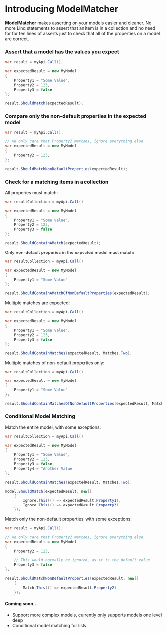 # Introducing ModelMatcher

**ModelMatcher** makes asserting on your models easier and cleaner. No more Linq statements to assert that an item is in a collection and no need for for ten lines of asserts just to check that all of the properties on a model are correct.

### Assert that a model has the values you expect

```csharp
var result = myApi.Call();

var expectedResult = new MyModel
{
    Property1 = "Some Value",
    Property2 = 123,
    Property3 = false
};

result.ShouldMatch(expectedResult);
```

### Compare only the non-default properties in the expected model

```csharp
var result = myApi.Call();

// We only care that Property2 matches, ignore everything else
var expectedResult = new MyModel
{
    Property2 = 123,
};

result.ShouldMatchNonDefaultProperties(expectedResult);
```

### Check for a matching items in a collection

All properies must match:

```csharp
var resultCollection = myApi.Call();

var expectedResult = new MyModel
{
    Property1 = "Some Value",
    Property2 = 123,
    Property3 = false
};

result.ShouldContainAMatch(expectedResult);
```

Only non-default properies in the expected model must match:

```csharp
var resultCollection = myApi.Call();

var expectedResult = new MyModel
{
    Property1 = "Some Value"
};

result.ShouldContainAMatchOfNonDefaultProperties(expectedResult);
```

Multiple matches are expected:

```csharp
var resultCollection = myApi.Call();

var expectedResult = new MyModel
{
    Property1 = "Some Value",
    Property2 = 123,
    Property3 = false
};

result.ShouldContainMatches(expectedResult, Matches.Two);
```

Multiple matches of non-default properties only:

```csharp
var resultCollection = myApi.Call();

var expectedResult = new MyModel
{
    Property1 = "Some Value"
};

result.ShouldContainMatchesOfNonDefaultProperties(expectedResult, Matches.Three);
```

### Conditional Model Matching

Match the entire model, with some exceptions:

```csharp
var resultCollection = myApi.Call();

var expectedResult = new MyModel
{
    Property1 = "Some Value",
    Property2 = 123,
    Property3 = false,
    Property4 = "Another Value
};

result.ShouldContainMatches(expectedResult, Matches.Two);

model.ShouldMatch(expectedResult, new[]
	{
		Ignore.This(() => expectedResult.Property1),
		Ignore.This(() => expectedResult.Property3)
	});
```

Match only the non-default properties, with some exceptions:

```csharp
var result = myApi.Call();

// We only care that Property2 matches, ignore everything else
var expectedResult = new MyModel
{
    Property2 = 123,

	// This would normally be ignored, as it is the default value
	Property3 = false
};

result.ShouldMatchNonDefaultProperties(expectedResult, new[]
	{
		Match.This(() => expectedResult.Property2)
	});
```


#### Coming soon..

- Support more complex models, currently only supports models one level deep
- Conditional model matching for lists
